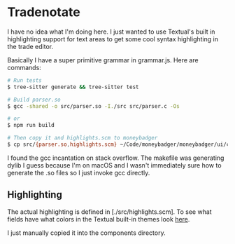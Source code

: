 # Tradenotate

I have no idea what I'm doing here. I just wanted to use Textual's built in highlighting support for text areas to get some cool syntax highlighting in the trade editor.

Basically I have a super primitive grammar in grammar.js. Here are commands:

```sh
# Run tests
$ tree-sitter generate && tree-sitter test

# Build parser.so
$ gcc -shared -o src/parser.so -I./src src/parser.c -Os

# or
$ npm run build

# Then copy it and highlights.scm to moneybadger
$ cp src/{parser.so,highlights.scm} ~/Code/moneybadger/moneybadger/ui/components/
```

I found the gcc incantation on stack overflow. The makefile was generating dylib I guess because I'm on macOS and I wasn't immediately sure how to generate the .so files so I just invoke gcc directly.

## Highlighting

The actual highlighting is defined in [./src/highlights.scm]. To see what fields have what colors in the Textual built-in themes look [here](https://github.com/Textualize/textual/blob/aeeda75b62606c8d83d5d664297245e197755049/src/textual/_text_area_theme.py#L244).

I just manually copied it into the components directory.
